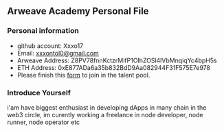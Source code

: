 ## Arweave Academy Personal File

### Personal information

- github account: Xxxo17 
- Email: xxxontol0@gmail.com
- Arweave Address: Z8PV78fnnKctzrMifP1OIhZOSl4lVbMnqiqYc4bpH5s
- ETH Address: 0xE877ADa6a35b832BdD9Aa082944F31F575E7e978
- Please finish this [form](https://docs.google.com/forms/d/e/1FAIpQLSfWA5fIIcBgmRppm3jNz5vmf9Mai_QMVil-2pO4r7YKn_Zhtw/viewform?usp=sf_link) to join in the talent pool.

### Introduce Yourself
 i'am have biggest enthusiast in developing dApps in many chain in the web3 circle, im curently working a freelance in node developer, node runner, node operator etc
